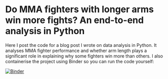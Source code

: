 # Do MMA fighters with longer arms win more fights? An end-to-end analysis in Python

Here I post the code for a blog post I wrote on data analysis in Python. It analyses MMA fighter performance and whether arm length plays a significant role in explaining why some fighters win more than others. I also containerise the project using Binder so you can run the code yourself:


[![Binder](https://mybinder.org/badge_logo.svg)](https://mybinder.org/v2/gh/Thomas-Richardson/arm_length_MMA_python/main?labpath=UFC_data_raw_2021-03-11.csv)
